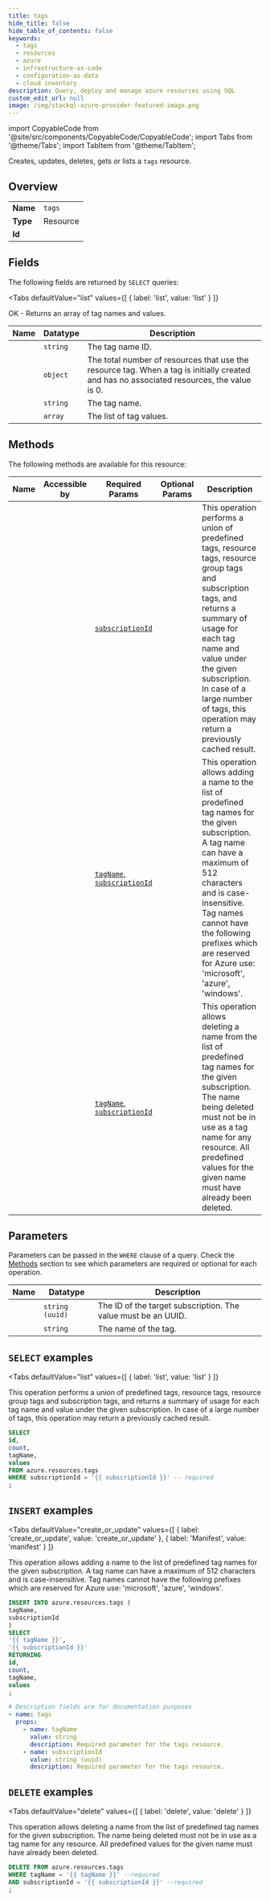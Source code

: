 ```yaml
--- 
title: tags
hide_title: false
hide_table_of_contents: false
keywords:
  - tags
  - resources
  - azure
  - infrastructure-as-code
  - configuration-as-data
  - cloud inventory
description: Query, deploy and manage azure resources using SQL
custom_edit_url: null
image: /img/stackql-azure-provider-featured-image.png
---
```


import CopyableCode from '@site/src/components/CopyableCode/CopyableCode';
import Tabs from '@theme/Tabs';
import TabItem from '@theme/TabItem';

Creates, updates, deletes, gets or lists a <code>tags</code> resource.

## Overview
<table><tbody>
<tr><td><b>Name</b></td><td><code>tags</code></td></tr>
<tr><td><b>Type</b></td><td>Resource</td></tr>
<tr><td><b>Id</b></td><td><CopyableCode code="azure.resources.tags" /></td></tr>
</tbody></table>

## Fields

The following fields are returned by `SELECT` queries:

<Tabs
    defaultValue="list"
    values={[
        { label: 'list', value: 'list' }
    ]}
>
<TabItem value="list">

OK - Returns an array of tag names and values.

<table>
<thead>
    <tr>
    <th>Name</th>
    <th>Datatype</th>
    <th>Description</th>
    </tr>
</thead>
<tbody>
<tr>
    <td><CopyableCode code="id" /></td>
    <td><code>string</code></td>
    <td>The tag name ID.</td>
</tr>
<tr>
    <td><CopyableCode code="count" /></td>
    <td><code>object</code></td>
    <td>The total number of resources that use the resource tag. When a tag is initially created and has no associated resources, the value is 0.</td>
</tr>
<tr>
    <td><CopyableCode code="tagName" /></td>
    <td><code>string</code></td>
    <td>The tag name.</td>
</tr>
<tr>
    <td><CopyableCode code="values" /></td>
    <td><code>array</code></td>
    <td>The list of tag values.</td>
</tr>
</tbody>
</table>
</TabItem>
</Tabs>

## Methods

The following methods are available for this resource:

<table>
<thead>
    <tr>
    <th>Name</th>
    <th>Accessible by</th>
    <th>Required Params</th>
    <th>Optional Params</th>
    <th>Description</th>
    </tr>
</thead>
<tbody>
<tr>
    <td><a href="#list"><CopyableCode code="list" /></a></td>
    <td><CopyableCode code="select" /></td>
    <td><a href="#parameter-subscriptionId"><code>subscriptionId</code></a></td>
    <td></td>
    <td>This operation performs a union of predefined tags, resource tags, resource group tags and subscription tags, and returns a summary of usage for each tag name and value under the given subscription. In case of a large number of tags, this operation may return a previously cached result.</td>
</tr>
<tr>
    <td><a href="#create_or_update"><CopyableCode code="create_or_update" /></a></td>
    <td><CopyableCode code="insert" /></td>
    <td><a href="#parameter-tagName"><code>tagName</code></a>, <a href="#parameter-subscriptionId"><code>subscriptionId</code></a></td>
    <td></td>
    <td>This operation allows adding a name to the list of predefined tag names for the given subscription. A tag name can have a maximum of 512 characters and is case-insensitive. Tag names cannot have the following prefixes which are reserved for Azure use: 'microsoft', 'azure', 'windows'.</td>
</tr>
<tr>
    <td><a href="#delete"><CopyableCode code="delete" /></a></td>
    <td><CopyableCode code="delete" /></td>
    <td><a href="#parameter-tagName"><code>tagName</code></a>, <a href="#parameter-subscriptionId"><code>subscriptionId</code></a></td>
    <td></td>
    <td>This operation allows deleting a name from the list of predefined tag names for the given subscription. The name being deleted must not be in use as a tag name for any resource. All predefined values for the given name must have already been deleted.</td>
</tr>
</tbody>
</table>

## Parameters

Parameters can be passed in the `WHERE` clause of a query. Check the [Methods](#methods) section to see which parameters are required or optional for each operation.

<table>
<thead>
    <tr>
    <th>Name</th>
    <th>Datatype</th>
    <th>Description</th>
    </tr>
</thead>
<tbody>
<tr id="parameter-subscriptionId">
    <td><CopyableCode code="subscriptionId" /></td>
    <td><code>string (uuid)</code></td>
    <td>The ID of the target subscription. The value must be an UUID.</td>
</tr>
<tr id="parameter-tagName">
    <td><CopyableCode code="tagName" /></td>
    <td><code>string</code></td>
    <td>The name of the tag.</td>
</tr>
</tbody>
</table>

## `SELECT` examples

<Tabs
    defaultValue="list"
    values={[
        { label: 'list', value: 'list' }
    ]}
>
<TabItem value="list">

This operation performs a union of predefined tags, resource tags, resource group tags and subscription tags, and returns a summary of usage for each tag name and value under the given subscription. In case of a large number of tags, this operation may return a previously cached result.

```sql
SELECT
id,
count,
tagName,
values
FROM azure.resources.tags
WHERE subscriptionId = '{{ subscriptionId }}' -- required
;
```
</TabItem>
</Tabs>


## `INSERT` examples

<Tabs
    defaultValue="create_or_update"
    values={[
        { label: 'create_or_update', value: 'create_or_update' },
        { label: 'Manifest', value: 'manifest' }
    ]}
>
<TabItem value="create_or_update">

This operation allows adding a name to the list of predefined tag names for the given subscription. A tag name can have a maximum of 512 characters and is case-insensitive. Tag names cannot have the following prefixes which are reserved for Azure use: 'microsoft', 'azure', 'windows'.

```sql
INSERT INTO azure.resources.tags (
tagName,
subscriptionId
)
SELECT 
'{{ tagName }}',
'{{ subscriptionId }}'
RETURNING
id,
count,
tagName,
values
;
```
</TabItem>
<TabItem value="manifest">

```yaml
# Description fields are for documentation purposes
- name: tags
  props:
    - name: tagName
      value: string
      description: Required parameter for the tags resource.
    - name: subscriptionId
      value: string (uuid)
      description: Required parameter for the tags resource.
```
</TabItem>
</Tabs>


## `DELETE` examples

<Tabs
    defaultValue="delete"
    values={[
        { label: 'delete', value: 'delete' }
    ]}
>
<TabItem value="delete">

This operation allows deleting a name from the list of predefined tag names for the given subscription. The name being deleted must not be in use as a tag name for any resource. All predefined values for the given name must have already been deleted.

```sql
DELETE FROM azure.resources.tags
WHERE tagName = '{{ tagName }}' --required
AND subscriptionId = '{{ subscriptionId }}' --required
;
```
</TabItem>
</Tabs>
